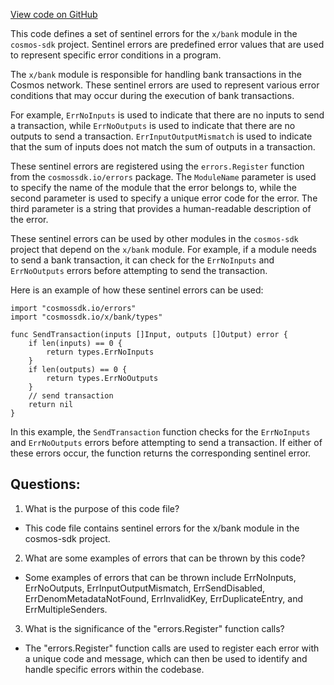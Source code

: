 [View code on GitHub](https://github.com/cosmos/cosmos-sdk.git/x/bank/types/errors.go)

This code defines a set of sentinel errors for the `x/bank` module in the `cosmos-sdk` project. Sentinel errors are predefined error values that are used to represent specific error conditions in a program. 

The `x/bank` module is responsible for handling bank transactions in the Cosmos network. These sentinel errors are used to represent various error conditions that may occur during the execution of bank transactions. 

For example, `ErrNoInputs` is used to indicate that there are no inputs to send a transaction, while `ErrNoOutputs` is used to indicate that there are no outputs to send a transaction. `ErrInputOutputMismatch` is used to indicate that the sum of inputs does not match the sum of outputs in a transaction. 

These sentinel errors are registered using the `errors.Register` function from the `cosmossdk.io/errors` package. The `ModuleName` parameter is used to specify the name of the module that the error belongs to, while the second parameter is used to specify a unique error code for the error. The third parameter is a string that provides a human-readable description of the error. 

These sentinel errors can be used by other modules in the `cosmos-sdk` project that depend on the `x/bank` module. For example, if a module needs to send a bank transaction, it can check for the `ErrNoInputs` and `ErrNoOutputs` errors before attempting to send the transaction. 

Here is an example of how these sentinel errors can be used:

```
import "cosmossdk.io/errors"
import "cosmossdk.io/x/bank/types"

func SendTransaction(inputs []Input, outputs []Output) error {
    if len(inputs) == 0 {
        return types.ErrNoInputs
    }
    if len(outputs) == 0 {
        return types.ErrNoOutputs
    }
    // send transaction
    return nil
}
```

In this example, the `SendTransaction` function checks for the `ErrNoInputs` and `ErrNoOutputs` errors before attempting to send a transaction. If either of these errors occur, the function returns the corresponding sentinel error.
## Questions: 
 1. What is the purpose of this code file?
- This code file contains sentinel errors for the x/bank module in the cosmos-sdk project.

2. What are some examples of errors that can be thrown by this code?
- Some examples of errors that can be thrown include ErrNoInputs, ErrNoOutputs, ErrInputOutputMismatch, ErrSendDisabled, ErrDenomMetadataNotFound, ErrInvalidKey, ErrDuplicateEntry, and ErrMultipleSenders.

3. What is the significance of the "errors.Register" function calls?
- The "errors.Register" function calls are used to register each error with a unique code and message, which can then be used to identify and handle specific errors within the codebase.